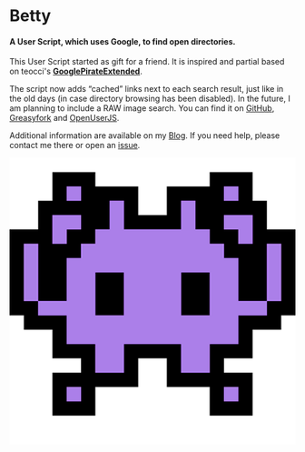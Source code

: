 # Betty #
#### A User Script, which uses Google, to find open directories. ####

This User Script started as gift for a friend. It is inspired and partial based on teocci's __[GooglePirateExtended](https://github.com/teocci/GooglePirateExtended)__.

The script now adds “cached” links next to each search result, just like in the old days (in case directory browsing has been disabled). In the future, I am planning to include a RAW image search. You can find it on [GitHub](https://github.com/sgeto/Betty), [Greasyfork](https://greasyfork.org/en/scripts/23332-betty) and [OpenUserJS](https://openuserjs.org/scripts/sgeto/Betty).

Additional information are available on my [Blog](https://paxadiutor.blogspot.com/2016/09/betty-now-available-in-javascript.html).
If you need help, please contact me there or open an [issue](https://github.com/sgeto/Betty/issues).

![picture alt](https://raw.githubusercontent.com/sgeto/Betty/master/betty-space%20invader%20emoji.png "Betty")

